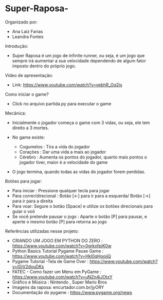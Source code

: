 # Super-Raposa-

Organizado por:  
- Ana Laiz Farias
- Leandra Fontes 


Introdução: 

- Super Raposa é um jogo de infinite runner, ou seja, é um jogo que sempre irá aumentar a sua velocidade dependendo de algum fator imposto dentro do próprio jogo. 

Video de apresentação: 

- Link: https://www.youtube.com/watch?v=vebhR_Oq2js

Como iniciar o game? 

-  Click no arquivo partida.py para executar o game

Mecânica: 
- Inicialmente o jogador começa o game com 3 vidas, ou seja, ele tem direito a 3 mortes. 
- No game existe: 
  * Cogumelos : Tira a vida do jogador 
  * Corações : Dar uma vida a mais ao jogador
  * Cérebro : Aumenta os pontos do jogador, quanto mais pontos o jogador tiver, maior é a velocidade do game

- O jogo termina, quando todas as vidas do jogador forem perdidas. 

Botões para jogar: 

- Para iniciar : Pressione qualquer tecla para jogar 
- Para correr/direcional : Botão [<-] para ir para a esquerda/ Botão [->] para ir para a direita
- Para voar: Segure o botão [Space] e utilize os botões direcionais para guiar o voô
- Se você pretende pausar o jogo : Aparte o botão [P] para pausar, e aperte o mesmo botão [P] para retorna ao jogo 


Referências utilizadas nesse projeto: 

- CRIANDO UM JOGO EM PYTHON DO ZERO : https://www.youtube.com/watch?v=0grkxfpiK0w
- Python Basics Tutorial Pygame Pause Game : https://www.youtube.com/watch?v=HkI0qHoojjQ
- Pygame Tutorial -Tela de Game Over : https://www.youtube.com/watch?v=lGjV2dvuDKs
- FATEC - Como fazer um Menu em PyGame : https://www.youtube.com/watch?v=uNZn4iJOtxY
- Gráfico e Música : Nintendo , Super Mario Bros
- Imagens da raposa: encurtador.com.br/jyORY 
- Documentação do pygame : https://www.pygame.org/news 

